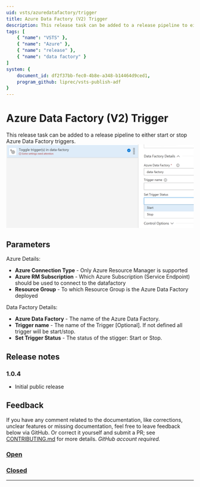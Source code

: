 ```yaml
---
uid: vsts/azuredatafactory/trigger
title: Azure Data Factory (V2) Trigger
description: This release task can be added to a release pipeline to either start or stop Azure Data Factory triggers.
tags: [
    { "name": "VSTS" }, 
    { "name": "Azure" },
    { "name": "release" },
    { "name": "data factory" }
]
system: {
    document_id: df2f37bb-fec0-4b8e-a348-b14464d9ced1,
    program_github: liprec/vsts-publish-adf
}
---
```


# Azure Data Factory (V2) Trigger

This release task can be added to a release pipeline to either start or stop Azure Data Factory triggers.
![Screenshot of the Trigger Management task](images/adf-screenshot-4.png)

## Parameters

Azure Details:

- **Azure Connection Type** - Only Azure Resource Manager is supported
- **Azure RM Subscription** - Which Azure Subscription (Service Endpoint) should be used to connect to the datafactory
- **Resource Group** - To which Resource Group is the Azure Data Factory deployed

Data Factory Details:

- **Azure Data Factory** - The name of the Azure Data Factory.
- **Trigger name** - The name of the Trigger [Optional]. If not defined all trigger will be start/stop.
- **Set Trigger Status** - The status of the stigger: Start or Stop.

## Release notes

### 1.0.4

- Initial public release

## Feedback

If you have any comment related to the documentation, like corrections, unclear features or missing documentation, feel free to leave feedback below via GitHub. Or correct it yourself and submit a PR; see [CONTRIBUTING.md](https://github.com/liprec/azurebi-docs/blob/master/.github/CONTRIBUTING.md) for more details.
*GitHub account required.*

### [**Open**](#tab/docs-open)

### [**Closed**](#tab/docs-closed)

***
